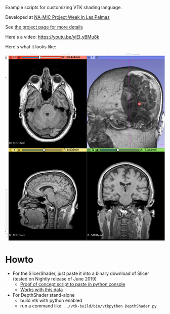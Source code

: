 
Example scripts for customizing VTK shading language.

Developed at [NA-MIC Project Week in Las Palmas](https://github.com/NA-MIC/ProjectWeek/blob/master/PW28_2018_GranCanaria/Projects/MultiVolumeRendering/README.md)

See [the project page for more details](https://github.com/NA-MIC/ProjectWeek/blob/master/PW28_2018_GranCanaria/Projects/MultiVolumeRendering/README.md)

Here's a video: https://youtu.be/yiEI_yBMu8k

Here's what it looks like:

![volume rendering with cutout](SlicerPRISM-2018-06-28.png)

# Howto

* For the SlicerShader, just paste it into a binary download of Slicer (tested on Nightly release of June 2019)
  * [Proof of concept script to paste in python console](https://github.com/pieper/VTKCustomShaders/blob/master/SlicerShader.py)
  * [Works with this data](https://github.com/NA-MIC/ProjectWeek/releases/download/ThursdayEvening-2018-06-28/2018-06-28-Scene.mrb)
* For DepthShader stand-alone
  * build vtk with python enabled
  * run a command like: `../vtk-build/bin/vtkpython DepthShader.py`
